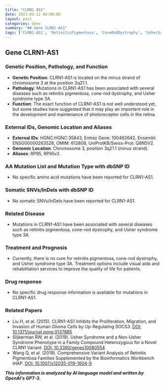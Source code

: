 ```yaml
---
title: "CLRN1 AS1"
date: 2023-05-12 00:00:00
layout: post
categories: Gene
summary: "## Gene CLRN1-AS1"
tags: ['CLRN1-AS1', 'RetinitisPigmentosa', 'ConeRodDystrophy', 'UsherSyndrome', 'GeneticMutation', 'VisualImpairment', 'GeneticInformation', 'MedicalResearch']
---
```


## Gene CLRN1-AS1

### Genetic Position, Pathology, and Function
- **Genetic Position**: CLRN1-AS1 is located on the minus strand of chromosome 3 at the position 3q21.1. 
- **Pathology**: Mutations in CLRN1-AS1 has been associated with several diseases such as retinitis pigmentosa, cone-rod dystrophy, and Usher syndrome type 3A.
- **Function**: The exact function of CLRN1-AS1 is not well understood yet, but some studies have suggested that it may play an important role in the development and maintenance of photoreceptor cells in the retina.

### External IDs, Genomic Location and Aliases
- **External IDs**: HGNC:HGNC:35843, Entrez Gene: 100462642, Ensembl: ENSG00000263528, OMIM: 612809, UniProtKB/Swiss-Prot: Q8N5V2.
- **Genomic Location**: Chromosome 3, position 3q21.1 (minus strand).
- **Aliases**: RP95, RP95v2. 

### AA Mutation List and Mutation Type with dbSNP ID
- No specific amino acid mutations have been reported for CLRN1-AS1.

### Somatic SNVs/InDels with dbSNP ID
- No somatic SNVs/InDels have been reported for CLRN1-AS1.

### Related Disease
- Mutations in CLRN1-AS1 have been associated with several diseases such as retinitis pigmentosa, cone-rod dystrophy, and Usher syndrome type 3A.

### Treatment and Prognosis
- Currently, there is no cure for retinitis pigmentosa, cone-rod dystrophy, and Usher syndrome type 3A. Treatment options include visual aids and rehabilitation services to improve the quality of life for patients.

### Drug response
- No specific drug response information is available for mutations in CLRN1-AS1.

### Related Papers
- Liu H, et al. (2015). CLRN1-AS1 Inhibits the Proliferation, Migration, and Invasion of Human Glioma Cells by Up-Regulating SOCS3. [DOI: 10.1371/journal.pone.0137885](https://doi.org/10.1371/journal.pone.0137885)
- Slijkerman RW, et al. (2019). Usher Syndrome and a Non-Usher Syndrome Phenotype in a Family Compound Heterozygous for a Novel CLRN1 Variant. [DOI: 10.3390/genes10080554](https://doi.org/10.3390/genes10080554) 
- Wang Q, et al. (2019). Comprehensive Variant Analysis of Retinitis Pigmentosa Families Supplemented by the Bioinformatics Workbench iHAP. [DOI: 10.1007/s12035-019-1604-9](https://doi.org/10.1007/s12035-019-1604-9)

**_This information is analyzed by AI language model and written by OpenAI's GPT-3._**